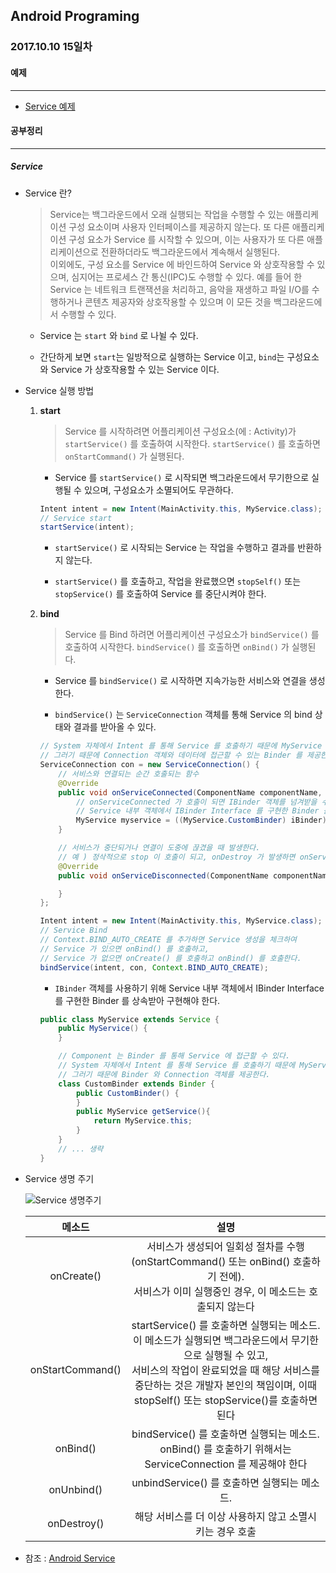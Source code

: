 Android Programing
----------------------------------------------------
### 2017.10.10 15일차

#### 예제
____________________________________________________

- [Service 예제](https://github.com/Hooooong/DAY22_Service/blob/master/app/src/main/java/com/hooooong/servicebasic/MyService.java)

#### 공부정리
____________________________________________________

##### __Service__

- Service 란?

  > Service는 백그라운드에서 오래 실행되는 작업을 수행할 수 있는 애플리케이션 구성 요소이며 사용자 인터페이스를 제공하지 않는다. 또 다른 애플리케이션 구성 요소가 Service 를 시작할 수 있으며, 이는 사용자가 또 다른 애플리케이션으로 전환하더라도 백그라운드에서 계속해서 실행된다. <br>이외에도, 구성 요소를 Service 에 바인드하여 Service 와 상호작용할 수 있으며, 심지어는 프로세스 간 통신(IPC)도 수행할 수 있다. 예를 들어 한 Service 는 네트워크 트랜잭션을 처리하고, 음악을 재생하고 파일 I/O를 수행하거나 콘텐츠 제공자와 상호작용할 수 있으며 이 모든 것을 백그라운드에서 수행할 수 있다.

  - Service 는 `start` 와 `bind` 로 나뉠 수 있다.

  - 간단하게 보면 `start`는 일방적으로 실행하는 Service 이고, `bind`는 구성요소와 Service 가 상호작용할 수 있는 Service 이다.

- Service 실행 방법

  1. __start__

      > Service 를 시작하려면 어플리케이션 구성요소(에 : Activity)가 `startService()` 를 호출하여 시작한다. `startService()` 를 호출하면 `onStartCommand()` 가 실행된다.

      - Service 를 `startService()` 로 시작되면 백그라운드에서 무기한으로 실행될 수 있으며, 구성요소가 소멸되어도 무관하다.

      ```java
      Intent intent = new Intent(MainActivity.this, MyService.class);
      // Service start
      startService(intent);
      ```

      - `startService()` 로 시작되는 Service 는 작업을 수행하고 결과를 반환하지 않는다.

      - `startService()` 를 호출하고, 작업을 완료했으면 `stopSelf()` 또는 `stopService()` 를 호출하여 Service 를 중단시켜야 한다.

  2. __bind__

      > Service 를 Bind 하려면 어플리케이션 구성요소가 `bindService()` 를 호출하여 시작한다. `bindService()` 를 호출하면 `onBind()` 가 실행된다.

      - Service 를 `bindService()` 로 시작하면 지속가능한 서비스와 연결을 생성한다.

      - `bindService()` 는 `ServiceConnection` 객체를 통해 Service 의 bind 상태와 결과를 받아올 수 있다.

      ```java
      // System 자체에서 Intent 를 통해 Service 를 호출하기 때문에 MyService 를 접근할 방법이 없다.
      // 그러기 때문에 Connection 객체와 데이터에 접근할 수 있는 Binder 를 제공한다.
      ServiceConnection con = new ServiceConnection() {
          // 서비스와 연결되는 순간 호출되는 함수
          @Override
          public void onServiceConnected(ComponentName componentName, IBinder iBinder) {
              // onServiceConnected 가 호출이 되면 IBinder 객체를 넘겨받을 수 있다.
              // Service 내부 객체에서 IBinder Interface 를 구현한 Binder 를 상속받아야한다.
              MyService myservice = ((MyService.CustomBinder) iBinder).getService();
          }

          // 서비스가 중단되거나 연결이 도중에 끊겼을 때 발생한다.
          // 예 ) 정삭적으로 stop 이 호출이 되고, onDestroy 가 발생하면 onServiceDisconnected() 가 호출이 되지 않는다.
          @Override
          public void onServiceDisconnected(ComponentName componentName) {

          }
      };

      Intent intent = new Intent(MainActivity.this, MyService.class);
      // Service Bind
      // Context.BIND_AUTO_CREATE 를 추가하면 Service 생성을 체크하여
      // Service 가 있으면 onBind() 를 호출하고,
      // Service 가 없으면 onCreate() 를 호출하고 onBind() 를 호출한다.
      bindService(intent, con, Context.BIND_AUTO_CREATE);
      ```

      - `IBinder` 객체를 사용하기 위해 Service 내부 객체에서 IBinder Interface 를 구현한 Binder 를 상속받아 구현해야 한다.

      ```java
      public class MyService extends Service {
          public MyService() {
          }

          // Component 는 Binder 를 통해 Service 에 접근할 수 있다.
          // System 자체에서 Intent 를 통해 Service 를 호출하기 때문에 MyService 를 접근할 방법이 없다.
          // 그러기 때문에 Binder 와 Connection 객체를 제공한다.
          class CustomBinder extends Binder {
              public CustomBinder() {
              }
              public MyService getService(){
                  return MyService.this;
              }
          }
          // ... 생략
      }
      ```

- Service 생명 주기

  ![Service 생명주기]()

  메소드 | 설명
  :----: | :----:
  onCreate() | 서비스가 생성되어 일회성 절차를 수행(onStartCommand() 또는 onBind() 호출하기 전에).<br> 서비스가 이미 실행중인 경우, 이 메소드는 호출되지 않는다
  onStartCommand() | startService() 를 호출하면 실행되는 메소드. 이 메소드가 실행되면 백그라운드에서 무기한으로 실행될 수 있고,<br>서비스의 작업이 완료되었을 때 해당 서비스를 중단하는 것은 개발자 본인의 책임이며, 이때 stopSelf() 또는 stopService()를 호출하면 된다
  onBind() | bindService() 를 호출하면 실행되는 메소드. onBind() 를 호출하기 위해서는 ServiceConnection 를 제공해야 한다
  onUnbind() | unbindService() 를 호출하면 실행되는 메소드.
  onDestroy() | 해당 서비스를 더 이상 사용하지 않고 소멸시키는 경우 호출

- 참조 : [Android Service](https://developer.android.com/guide/components/services.html?hl=ko#Foreground)
